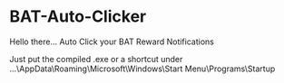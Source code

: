# BAT-Auto-Clicker
Hello there... Auto Click your BAT Reward Notifications

Just put the compiled .exe or a shortcut under ...\AppData\Roaming\Microsoft\Windows\Start Menu\Programs\Startup
